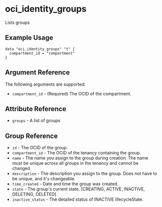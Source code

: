 # oci\_identity\_groups

Lists groups

## Example Usage

```
data "oci_identity_groups" "t" {
  compartment_id = "compartment"
}
```

## Argument Reference

The following arguments are supported:

* `compartment_id` - (Required) The OCID of the compartment.

## Attribute Reference
* `groups` - A list of groups

## Group Reference
* `id` - The OCID of the group.
* `compartment_id` - The OCID of the tenancy containing the group.
* `name` - The name you assign to the group during creation. The name must be unique across all groups in the tenancy and cannot be changed.
* `description` - The description you assign to the group. Does not have to be unique, and it's changeable.
* `time_created` - Date and time the group was created.
* `state` - The group's current state. [CREATING, ACTIVE, INACTIVE, DELETING, DELETED]
* `inactive_status` - The detailed status of INACTIVE lifecycleState.
